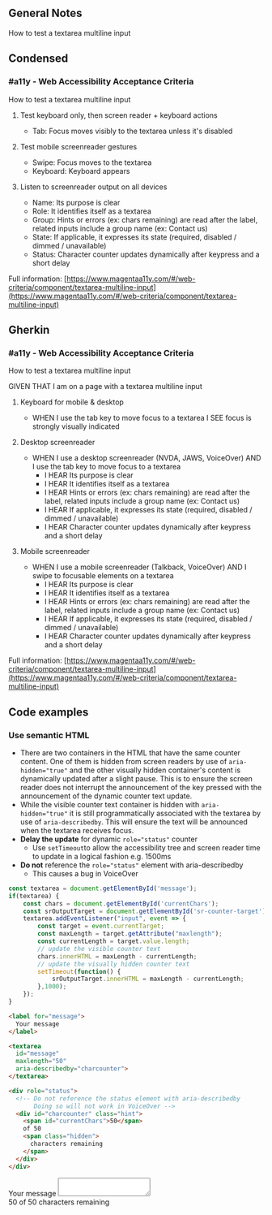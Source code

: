 ## General Notes

How to test a textarea multiline input

## Condensed

### #a11y - Web Accessibility Acceptance Criteria

How to test a textarea multiline input

1. Test keyboard only, then screen reader + keyboard actions

   - Tab: Focus moves visibly to the textarea unless it's disabled

2. Test mobile screenreader gestures

   - Swipe: Focus moves to the textarea
   - Keyboard: Keyboard appears

3. Listen to screenreader output on all devices

   - Name: Its purpose is clear
   - Role: It identifies itself as a textarea
   - Group: Hints or errors (ex: chars remaining) are read after the label, related inputs include a group name (ex: Contact us)
   - State: If applicable, it expresses its state (required, disabled / dimmed / unavailable)
   - Status: Character counter updates dynamically after keypress and a short delay

Full information: [https://www.magentaa11y.com/#/web-criteria/component/textarea-multiline-input](https://www.magentaa11y.com/#/web-criteria/component/textarea-multiline-input)

## Gherkin

### #a11y - Web Accessibility Acceptance Criteria

How to test a textarea multiline input

GIVEN THAT I am on a page with a textarea multiline input

1. Keyboard for mobile & desktop

   - WHEN I use the tab key to move focus to a textarea I SEE focus is strongly visually indicated

2. Desktop screenreader

   - WHEN I use a desktop screenreader (NVDA, JAWS, VoiceOver) AND I use the tab key to move focus to a textarea
      - I HEAR Its purpose is clear
      - I HEAR It identifies itself as a textarea
      - I HEAR Hints or errors (ex: chars remaining) are read after the label, related inputs include a group name (ex: Contact us)
      - I HEAR If applicable, it expresses its state (required, disabled / dimmed / unavailable)
      - I HEAR Character counter updates dynamically after keypress and a short delay

3. Mobile screenreader

   - WHEN I use a mobile screenreader (Talkback, VoiceOver) AND I swipe to focusable elements on a textarea
      - I HEAR Its purpose is clear
      - I HEAR It identifies itself as a textarea
      - I HEAR Hints or errors (ex: chars remaining) are read after the label, related inputs include a group name (ex: Contact us)
      - I HEAR If applicable, it expresses its state (required, disabled / dimmed / unavailable)
      - I HEAR Character counter updates dynamically after keypress and a short delay


Full information: [https://www.magentaa11y.com/#/web-criteria/component/textarea-multiline-input](https://www.magentaa11y.com/#/web-criteria/component/textarea-multiline-input)



## Code examples

### Use semantic HTML

- There are two containers in the HTML that have the same counter content. One of them is hidden from screen readers by use of `aria-hidden="true"` and the other visually hidden container's content is dynamically updated after a slight pause. This is to ensure the screen reader does not interrupt the announcement of the key pressed with the announcement of the dynamic counter text update.
- While the visible counter text container is hidden with `aria-hidden="true"` it is still programmatically associated with the textarea by use of `aria-describedby`. This will ensure the text will be announced when the textarea receives focus.  
- **Delay the update** for dynamic `role="status"` counter
  - Use `setTimeout`to allow the accessibility tree and screen reader time to update in a logical fashion e.g. 1500ms
- **Do not** reference the `role="status"` element with aria-describedby
  - This causes a bug in VoiceOver 

<!-- TODO - make sure to adjust .hljs-keyword styling -->

```javascript
const textarea = document.getElementById('message');
if(textarea) {
    const chars = document.getElementById('currentChars');
    const srOutputTarget = document.getElementById('sr-counter-target');
    textarea.addEventListener("input", event => {
        const target = event.currentTarget;
        const maxLength = target.getAttribute("maxlength");
        const currentLength = target.value.length;
        // update the visible counter text
        chars.innerHTML = maxLength - currentLength;
        // update the visually hidden counter text
        setTimeout(function() {
            srOutputTarget.innerHTML = maxLength - currentLength;
        },1000);
    });
}
```

```html
<label for="message">
  Your message
</label>

<textarea 
  id="message"
  maxlength="50"
  aria-describedby="charcounter">
</textarea>

<div role="status">
  <!-- Do not reference the status element with aria-describedby 
       Doing so will not work in VoiceOver -->
  <div id="charcounter" class="hint">
    <span id="currentChars">50</span> 
    of 50
    <span class="hidden">
      characters remaining
    </span>
  </div>
</div>
```
<!-- TODO JS for countdown of characters -->
<example>
   <label for="message">
   Your message
   </label>
   <textarea 
   id="message"
   maxlength="50"
   aria-describedby="charcounter">
   </textarea>
   <div role="status">
   <!-- Do not reference the status element with aria-describedby 
         Doing so will not work in VoiceOver -->
   <div id="charcounter" class="hint">
      <span id="currentChars">50</span> 
      of 50
      <span class="hidden">
         characters remaining
      </span>
   </div>
   </div>
</example>
